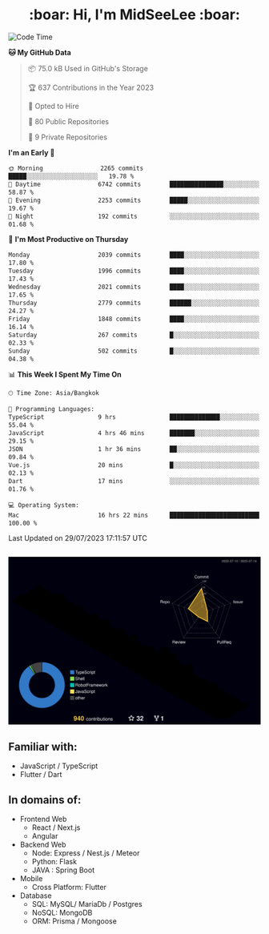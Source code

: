 <h1 align="center"> :boar: Hi, I'm MidSeeLee :boar:</h1>
 
<!--START_SECTION:waka-->
![Code Time](http://img.shields.io/badge/Code%20Time-792%20hrs%2021%20mins-blue)

**🐱 My GitHub Data** 

> 📦 75.0 kB Used in GitHub's Storage 
 > 
> 🏆 637 Contributions in the Year 2023
 > 
> 💼 Opted to Hire
 > 
> 📜 80 Public Repositories 
 > 
> 🔑 9 Private Repositories 
 > 
**I'm an Early 🐤** 

```text
🌞 Morning                2265 commits        █████░░░░░░░░░░░░░░░░░░░░   19.78 % 
🌆 Daytime                6742 commits        ███████████████░░░░░░░░░░   58.87 % 
🌃 Evening                2253 commits        █████░░░░░░░░░░░░░░░░░░░░   19.67 % 
🌙 Night                  192 commits         ░░░░░░░░░░░░░░░░░░░░░░░░░   01.68 % 
```
📅 **I'm Most Productive on Thursday** 

```text
Monday                   2039 commits        ████░░░░░░░░░░░░░░░░░░░░░   17.80 % 
Tuesday                  1996 commits        ████░░░░░░░░░░░░░░░░░░░░░   17.43 % 
Wednesday                2021 commits        ████░░░░░░░░░░░░░░░░░░░░░   17.65 % 
Thursday                 2779 commits        ██████░░░░░░░░░░░░░░░░░░░   24.27 % 
Friday                   1848 commits        ████░░░░░░░░░░░░░░░░░░░░░   16.14 % 
Saturday                 267 commits         █░░░░░░░░░░░░░░░░░░░░░░░░   02.33 % 
Sunday                   502 commits         █░░░░░░░░░░░░░░░░░░░░░░░░   04.38 % 
```


📊 **This Week I Spent My Time On** 

```text
🕑︎ Time Zone: Asia/Bangkok

💬 Programming Languages: 
TypeScript               9 hrs               ██████████████░░░░░░░░░░░   55.04 % 
JavaScript               4 hrs 46 mins       ███████░░░░░░░░░░░░░░░░░░   29.15 % 
JSON                     1 hr 36 mins        ██░░░░░░░░░░░░░░░░░░░░░░░   09.84 % 
Vue.js                   20 mins             █░░░░░░░░░░░░░░░░░░░░░░░░   02.13 % 
Dart                     17 mins             ░░░░░░░░░░░░░░░░░░░░░░░░░   01.76 % 

💻 Operating System: 
Mac                      16 hrs 22 mins      █████████████████████████   100.00 % 
```


 Last Updated on 29/07/2023 17:11:57 UTC
<!--END_SECTION:waka-->

##

![](./profile-3d-contrib/profile-night-rainbow.svg)

## Familiar with:
- JavaScript / TypeScript
- Flutter / Dart

## In domains of:
- Frontend Web
  - React / Next.js
  - Angular
- Backend Web
  - Node: Express / Nest.js / Meteor
  - Python: Flask
  - JAVA : Spring Boot
- Mobile
  - Cross Platform: Flutter
- Database
  - SQL: MySQL/ MariaDb / Postgres
  - NoSQL: MongoDB
  - ORM: Prisma / Mongoose
